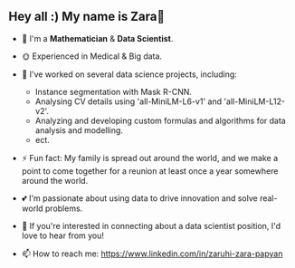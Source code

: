 ## Hey all :) My name is Zara👋
 
- 🌱 I'm a **Mathematician** & **Data Scientist**.
- 🌞 Experienced in Medical & Big data.

- 📌 I've worked on several data science projects, including:
  - Instance segmentation with Mask R-CNN.
  - Analysing CV details using 'all-MiniLM-L6-v1' and 'all-MiniLM-L12-v2'.
  - Analyzing and developing custom formulas and algorithms for data analysis and modelling.
  - ect.


- ⚡ Fun fact: My family is spread out around the world, and we make a point to come together for a reunion at least once a year somewhere around the world.


- 💕 I'm passionate about using data to drive innovation and solve real-world problems.
- 🍓 If you're interested in connecting about a data scientist position, I'd love to hear from you!
- 📫 How to reach me: https://www.linkedin.com/in/zaruhi-zara-papyan
